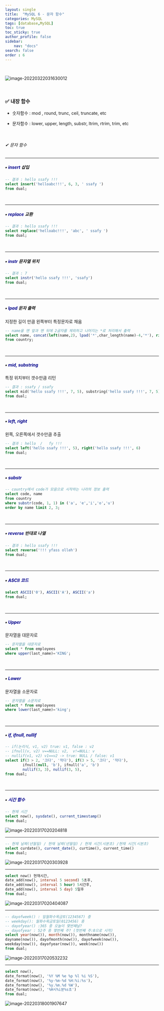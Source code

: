```yaml
---
layout: single
title:  "MySQL 6 - 문자 함수"
categories: MySQL
tags: [database,MySQL]
toc: true
toc_sticky: true
author_profile: false
sidebar:
    nav: "docs"
search: false
order : 6
---
```


<br>

![image-20220322031630012](../../../images/db/image-20220322031630012.png)


<br>

### ✅ 내장 함수

- 숫자함수 : mod , round, trunc, ceil, truncate, etc

- 문자함수 : lower, upper, length, substr, ltrim, rtrim, trim, etc

<br>

###### ✔ 문자 함수

----------------

##### **▪** <span style="color:darkblue"> insert</span> 삽입

```sql
-- 결과 : hello ssafy !!!
select insert('helloabc!!!', 6, 3, ' ssafy ')
from dual;
```

<br>

-----------------

##### **▪** <span style="color:darkblue"> replace </span>교환

``` sql
-- 결과 : hello ssafy !!!
select replace('helloabc!!!', 'abc', ' ssafy ')
from dual;
```

<br>

-----------------

##### **▪** <span style="color:darkblue"> instr</span> 문자열 위치

``` sql
-- 결과 : 7
select instr('hello ssafy !!!', 'ssafy')
from dual;
```

<br>

-----------------

##### **▪** <span style="color:darkblue">lpad</span> 문자 출력

지정한 길이 만큼 왼쪽부터 특정문자로 채움

```sql
-- name을 맨 앞과 맨 뒤에 2글자를 제외하고 나머지는 *로 처리해서 출력
select name, concat(left(name,2), lpad('*',char_length(name)-4,'*'), right(name,2)) 
from country;
```

<br>

-----------------

##### **▪** <span style="color:darkblue"> mid, substring</span> 

특정 위치부터 갯수만큼 리턴

``` sql
-- 결과 : ssafy / ssafy
select mid('hello ssafy !!!', 7, 5), substring('hello ssafy !!!', 7, 5)
from dual;
```

<br>

-----------------

##### **▪** <span style="color:darkblue">left, right</span> 

왼쪽, 오른쪽에서 갯수만큼 추출 

``` sql
-- 결과 : hello  /   fy !!!
select left('hello ssafy !!!', 5), right('hello ssafy !!!', 6)
from dual;
```

<br>

-----------------

##### **▪** <span style="color:darkblue"> substr</span> 

``` sql
-- country에서 code가 모음으로 시작하는 나라의 정보 출력
select code, name 
from country
where substr(code, 1, 1) in ('a', 'e','i','o','u') 
order by name limit 2, 3;
```

<br>

-----------------

##### **▪** <span style="color:darkblue"> reverse</span> 반대로 나열

```sql
-- 결과 : hello ssafy !!!
select reverse('!!! yfass olleh')
from dual;
```

<br>

-----------------

##### **▪**  <span style="color:darkblue">ASCII 코드</span>

``` sql
select ASCII('0'), ASCII('A'), ASCII('a')
from dual;
```

<br>

-----------------

##### **▪** <span style="color:darkblue">Upper</span>

문자열을 대문자로

```sql
-- 문자열을 대문자로
select * from employees
where upper(last_name)='KING';  
```

<br>

-----------------

##### **▪** <span style="color:darkblue">Lower</span>

문자열을 소문자로

```sql
-- 문자열을 소문자로
select * from employees
where lower(last_name)='king';  
```

<br>

-----------------

##### **▪** <span style="color:darkblue">if, ifnull, nullif </span>

``` sql
-- if(논리식, v1, v2) true: v1, false : v2
-- ifnull(v, v2) v==NULL: v2,  v!=NULL: v
-- nullif(v1, v2) v1==v2 -> true: NULL / false: v1
select if(3 > 2, '크다', '작다'), if(3 > 5, '크다', '작다'),
		ifnull(null, 'b'), ifnull('a', 'b')
		nullif(3, 3), nullif(3, 5),
from dual;
```

<br>

-----------------

##### **▪** <span style="color:darkblue">시간 함수</span>

``` sql
-- 현재 시간
select now(), sysdate(), current_timestamp()
from dual;
```

![image-20220317020204818](../../images/db/2022-03-18-db-function/image-20220317020204818.png)

-----------------

``` sql
-- 현재 날짜(년월일) / 현재 날짜(년월일) / 현재 시간(시분초) /현재 시간(시분초)
select curdate(), current_date(), curtime(), current_time()
from dual;
```

![image-20220317020303928](../../images/db/2022-03-18-db-function/image-20220317020303928.png)

-----------------

``` sql
select now() 현재시간, 
date_add(now(), interval 5 second) 5초후,
date_add(now(), interval 5 hour) 5시간후, 
date_add(now(), interval 5 day) 5일후
from dual;
```

![image-20220317020404087](../../images/db/2022-03-18-db-function/image-20220317020404087.png)

-----------------

``` sql
-- dayofweek() : 일월화수목금토(1234567) 중
-- weekday(): 월화수목금토일(0123456) 중
-- dayofyear() :365 중 오늘이 몇번째날?
-- dayofyear : 52주 중 몇번째 주? (첫번째 주:0으로 시작)
select year(now()), month(now()), monthname(now()), 
dayname(now()), dayofmonth(now()), dayofweek(now()), 
weekday(now()), dayofyear(now()), week(now())
from dual;
```

![image-20220317020532232](../../images/db/2022-03-18-db-function/image-20220317020532232.png)

-----------------

``` sql
select now(), 
date_format(now(), '%Y %M %e %p %l %i %S'),
date_format(now(), '%y-%m-%d %H:%i:%s'),
date_format(now(), '%y.%m.%d %W'), 
date_format(now(), '%H시%i분%s초')
from dual;
```

![image-20220318001907647](../../images/db/2022-03-18-db-function/image-20220318001907647.png)
